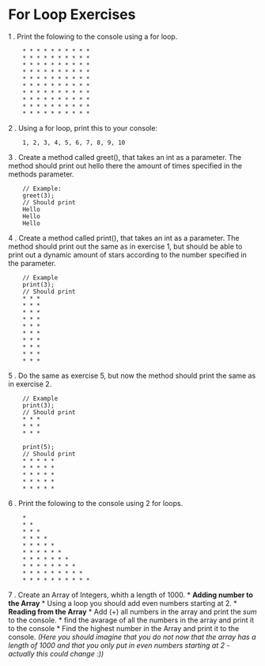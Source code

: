 # For Loop Exercises

1 . Print the folowing to the console using a for loop.

`````
    * * * * * * * * * *
    * * * * * * * * * *
    * * * * * * * * * *
    * * * * * * * * * *
    * * * * * * * * * *
    * * * * * * * * * *
    * * * * * * * * * *
    * * * * * * * * * *
    * * * * * * * * * *
    * * * * * * * * * *
`````

2 . Using a for loop, print this to your console:

`````
    1, 2, 3, 4, 5, 6, 7, 8, 9, 10
`````    

3 . Create a method called greet(), that takes an int as a parameter. The method should print out hello there the amount of times specified in the methods parameter.

`````
    // Example:
    greet(3);
    // Should print
    Hello
    Hello
    Hello
`````

4 . Create a method called print(), that takes an int as a parameter. The method should print out the same as in exercise 1, but should be able to print out a dynamic amount of stars according to the number specified in the parameter.

`````
    // Example
    print(3);
    // Should print
    * * *
    * * *
    * * *
    * * *
    * * *
    * * *
    * * *
    * * *
    * * *
    * * *

`````
5 . Do the same as exercise 5, but now the method should print the same as in exercise 2.

`````
    // Example
    print(3);
    // Should print
    * * *
    * * *
    * * *

    print(5);
    // Should print
    * * * * * 
    * * * * * 
    * * * * * 
    * * * * * 
    * * * * * 

`````
6 . Print the folowing to the console using 2 for loops.

`````
    * 
    * * 
    * * * 
    * * * * 
    * * * * * 
    * * * * * * 
    * * * * * * * 
    * * * * * * * *  
    * * * * * * * * * 
    * * * * * * * * * *
`````

7 . Create an Array of Integers, whith a length of 1000.
    * **Adding number to the Array**
        * Using a loop you should add even numbers starting at 2.
    * **Reading from the Array**
        * Add (+) all numbers in the array and print the _sum_ to the console. 
        * find the avarage of all the numbers in the array and print it to the console
        * Find the highest number in the Array and print it to the console. _(Here you should imagine that you do not now that the array has a length of 1000 and that you only put in even numbers starting at 2 - actually this could change :))_
